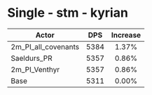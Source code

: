 # Single - stm - kyrian
| Actor | DPS | Increase |
|---|:---:|:---:|
|2m_PI_all_covenants|5384|1.37%|
|Saeldurs_PR|5357|0.86%|
|2m_PI_Venthyr|5357|0.86%|
|Base|5311|0.00%|
